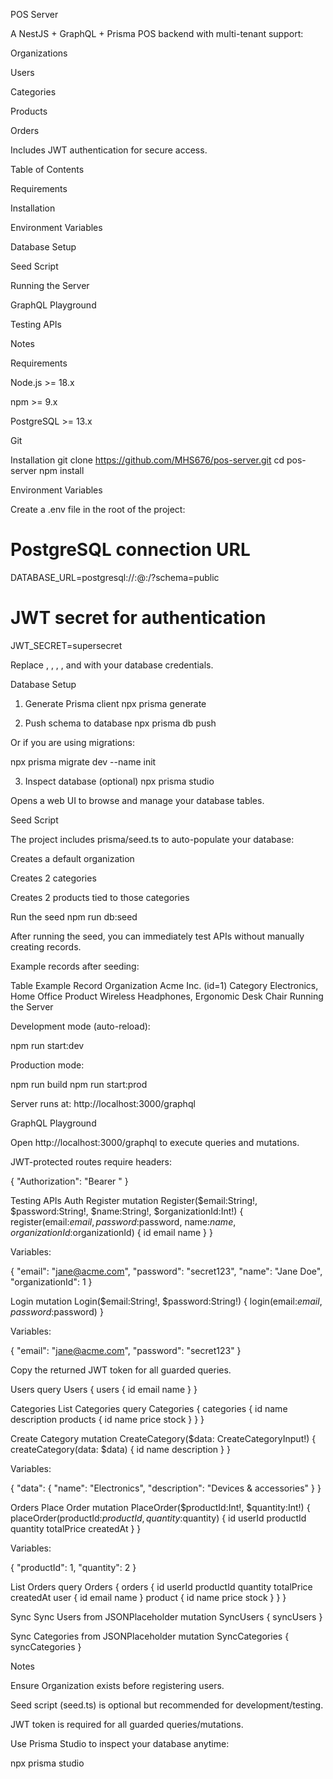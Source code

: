 POS Server

A NestJS + GraphQL + Prisma POS backend with multi-tenant support:

Organizations

Users

Categories

Products

Orders

Includes JWT authentication for secure access.

Table of Contents

Requirements

Installation

Environment Variables

Database Setup

Seed Script

Running the Server

GraphQL Playground

Testing APIs

Notes

Requirements

Node.js >= 18.x

npm >= 9.x

PostgreSQL >= 13.x

Git

Installation
git clone https://github.com/MHS676/pos-server.git
cd pos-server
npm install

Environment Variables

Create a .env file in the root of the project:

# PostgreSQL connection URL
DATABASE_URL=postgresql://<user>:<password>@<host>:<port>/<database>?schema=public

# JWT secret for authentication
JWT_SECRET=supersecret


Replace <user>, <password>, <host>, <port>, and <database> with your database credentials.

Database Setup
1. Generate Prisma client
npx prisma generate

2. Push schema to database
npx prisma db push


Or if you are using migrations:

npx prisma migrate dev --name init

3. Inspect database (optional)
npx prisma studio


Opens a web UI to browse and manage your database tables.

Seed Script

The project includes prisma/seed.ts to auto-populate your database:

Creates a default organization

Creates 2 categories

Creates 2 products tied to those categories

Run the seed
npm run db:seed


After running the seed, you can immediately test APIs without manually creating records.

Example records after seeding:

Table	Example Record
Organization	Acme Inc. (id=1)
Category	Electronics, Home Office
Product	Wireless Headphones, Ergonomic Desk Chair
Running the Server

Development mode (auto-reload):

npm run start:dev


Production mode:

npm run build
npm run start:prod


Server runs at: http://localhost:3000/graphql

GraphQL Playground

Open http://localhost:3000/graphql
 to execute queries and mutations.

JWT-protected routes require headers:

{
  "Authorization": "Bearer <your-jwt-token>"
}

Testing APIs
Auth
Register
mutation Register($email:String!, $password:String!, $name:String!, $organizationId:Int!) {
  register(email:$email, password:$password, name:$name, organizationId:$organizationId) {
    id
    email
    name
  }
}


Variables:

{
  "email": "jane@acme.com",
  "password": "secret123",
  "name": "Jane Doe",
  "organizationId": 1
}

Login
mutation Login($email:String!, $password:String!) {
  login(email:$email, password:$password)
}


Variables:

{
  "email": "jane@acme.com",
  "password": "secret123"
}


Copy the returned JWT token for all guarded queries.

Users
query Users {
  users {
    id
    email
    name
  }
}

Categories
List Categories
query Categories {
  categories {
    id
    name
    description
    products {
      id
      name
      price
      stock
    }
  }
}

Create Category
mutation CreateCategory($data: CreateCategoryInput!) {
  createCategory(data: $data) {
    id
    name
    description
  }
}


Variables:

{
  "data": {
    "name": "Electronics",
    "description": "Devices & accessories"
  }
}

Orders
Place Order
mutation PlaceOrder($productId:Int!, $quantity:Int!) {
  placeOrder(productId:$productId, quantity:$quantity) {
    id
    userId
    productId
    quantity
    totalPrice
    createdAt
  }
}


Variables:

{
  "productId": 1,
  "quantity": 2
}

List Orders
query Orders {
  orders {
    id
    userId
    productId
    quantity
    totalPrice
    createdAt
    user { id email name }
    product { id name price stock }
  }
}

Sync
Sync Users from JSONPlaceholder
mutation SyncUsers {
  syncUsers
}

Sync Categories from JSONPlaceholder
mutation SyncCategories {
  syncCategories
}

Notes

Ensure Organization exists before registering users.

Seed script (seed.ts) is optional but recommended for development/testing.

JWT token is required for all guarded queries/mutations.

Use Prisma Studio to inspect your database anytime:

npx prisma studio
